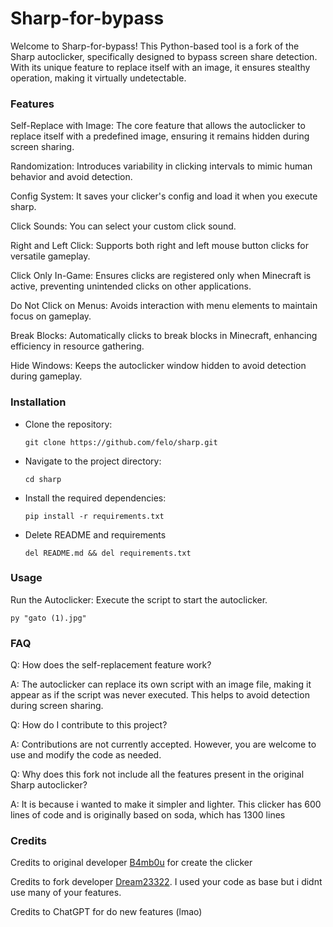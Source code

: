# Sharp-for-bypass
Welcome to Sharp-for-bypass! This Python-based tool is a fork of the Sharp autoclicker, specifically designed to bypass screen share detection. With its unique feature to replace itself with an image, it ensures stealthy operation, making it virtually undetectable.

### Features
Self-Replace with Image: The core feature that allows the autoclicker to replace itself with a predefined image, ensuring it remains hidden during screen sharing.

Randomization: Introduces variability in clicking intervals to mimic human behavior and avoid detection.

Config System: It saves your clicker's config and load it when you execute sharp.

Click Sounds: You can select your custom click sound.

Right and Left Click: Supports both right and left mouse button clicks for versatile gameplay.

Click Only In-Game: Ensures clicks are registered only when Minecraft is active, preventing unintended clicks on other applications.

Do Not Click on Menus: Avoids interaction with menu elements to maintain focus on gameplay.

Break Blocks: Automatically clicks to break blocks in Minecraft, enhancing efficiency in resource gathering.

Hide Windows: Keeps the autoclicker window hidden to avoid detection during gameplay.

### Installation
  - Clone the repository:

    `git clone https://github.com/felo/sharp.git`

  - Navigate to the project directory:

    `cd sharp`

  - Install the required dependencies:

    `pip install -r requirements.txt`

  - Delete README and requirements

    `del README.md && del requirements.txt`

### Usage
Run the Autoclicker: Execute the script to start the autoclicker.

`py "gato (1).jpg"`

### FAQ
Q: How does the self-replacement feature work?

A: The autoclicker can replace its own script with an image file, making it appear as if the script was never executed. This helps to avoid detection during screen sharing.

Q: How do I contribute to this project?

A: Contributions are not currently accepted. However, you are welcome to use and modify the code as needed.

Q: Why does this fork not include all the features present in the original Sharp autoclicker?

A: It is because i wanted to make it simpler and lighter. This clicker has 600 lines of code and is originally based on soda, which has 1300 lines

### Credits
Credits to original developer [B4mb0u](https://github.com/B4mb0u/Sharp) for create the clicker

Credits to fork developer [Dream23322](https://github.com/Dream23322/Soda-Autoclicker). I used your code as base but i didnt use many of your features.

Credits to ChatGPT for do new features (lmao)

